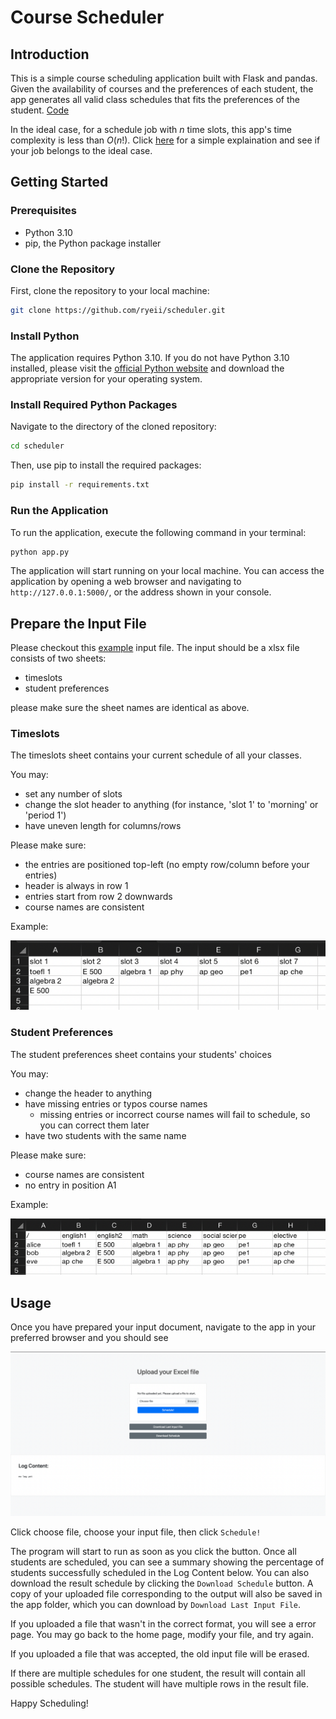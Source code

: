 # Course Scheduler

## Introduction

This is a simple course scheduling application built with Flask and pandas. Given the availability of courses and the preferences of each student, the app generates all valid class schedules that fits the preferences of the student. [Code](https://github.com/ryeii/scheduler)

In the ideal case, for a schedule job with $n$ time slots, this app's time complexity is less than $O(n!)$. Click [here](/course_scheduler.pdf) for a simple explaination and see if your job belongs to the ideal case.

## Getting Started

### Prerequisites

- Python 3.10
- pip, the Python package installer

### Clone the Repository

First, clone the repository to your local machine:

```bash
git clone https://github.com/ryeii/scheduler.git
```

### Install Python

The application requires Python 3.10. If you do not have Python 3.10 installed, please visit the [official Python website](https://www.python.org/) and download the appropriate version for your operating system.

### Install Required Python Packages

Navigate to the directory of the cloned repository:

```bash
cd scheduler
```

Then, use pip to install the required packages:

```bash
pip install -r requirements.txt
```

### Run the Application

To run the application, execute the following command in your terminal:

```bash
python app.py
```

The application will start running on your local machine. You can access the application by opening a web browser and navigating to `http://127.0.0.1:5000/`, or the address shown in your console.

## Prepare the Input File

Please checkout this [example](https://github.com/ryeii/scheduler/example_input.xlsx) input file. The input should be a xlsx file consists of two sheets:

- timeslots
- student preferences

please make sure the sheet names are identical as above. 

### Timeslots

The timeslots sheet contains your current schedule of all your classes. 

You may:

- set any number of slots
- change the slot header to anything (for instance, 'slot 1' to 'morning' or 'period 1')
- have uneven length for columns/rows

Please make sure:

- the entries are positioned top-left (no empty row/column before your entries)
- header is always in row 1
- entries start from row 2 downwards
- course names are consistent

Example:

![imgs/exmaple_timeslot.png](imgs/exmaple_timeslot.png)

### Student Preferences

The student preferences sheet contains your students' choices

You may:

- change the header to anything
- have missing entries or typos course names
    - missing entries or incorrect course names will fail to schedule, so you can correct them later
- have two students with the same name

Please make sure:

- course names are consistent
- no entry in position A1

Example:

![imgs/example_student_preferences.png](imgs/example_student_preferences.png)

## Usage

Once you have prepared your input document, navigate to the app in your preferred browser and you should see

![](imgs/example_home.png)

Click choose file, choose your input file, then click `Schedule!`

The program will start to run as soon as you click the button. Once all students are scheduled, you can see a summary showing the percentage of students successfully scheduled in the Log Content below. You can also download the result schedule by clicking the `Download Schedule` button. A copy of your uploaded file corresponding to the output will also be saved in the app folder, which you can download by `Download Last Input File`.

If you uploaded a file that wasn't in the correct format, you will see a error page. You may go back to the home page, modify your file, and try again.

If you uploaded a file that was accepted, the old input file will be erased.

If there are multiple schedules for one student, the result will contain all possible schedules. The student will have multiple rows in the result file.

Happy Scheduling!